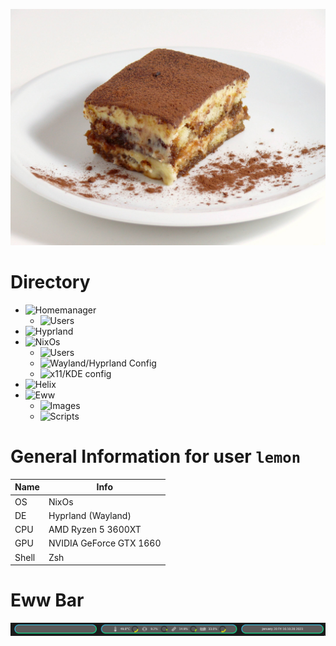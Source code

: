 ![Tiramisu](.github/tiramisu.jpg)

# Directory
- ![Homemanager](home)
  - ![Users](home/users)
- ![Hyprland](hypr)
- ![NixOs](nixos)
  - ![Users](nixos/users)
  - ![Wayland/Hyprland Config](nixos/wayland.nix)
  - ![x11/KDE config](nixos/x11.nix)
- ![Helix](home/helix.nix)
- ![Eww](eww)
  - ![Images](eww/images)
  - ![Scripts](eww/scripts)

# General Information for user `lemon`
| Name | Info |
| --- | --- |
| OS | NixOs |
| DE | Hyprland (Wayland) | 
| CPU | AMD Ryzen 5 3600XT |
| GPU | NVIDIA GeForce GTX 1660 |
| Shell | Zsh |

# Eww Bar
![EwwBar](.github/ewwbar.png)

